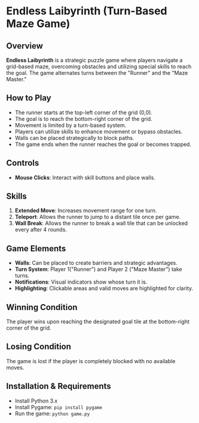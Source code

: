 # Endless Laibyrinth (Turn-Based Maze Game)

## Overview
**Endless Laibyrinth** is a strategic puzzle game where players navigate a grid-based maze, overcoming obstacles and utilizing special skills to reach the goal. The game alternates turns between the "Runner" and the "Maze Master."

## How to Play
- The runner starts at the top-left corner of the grid (0,0).
- The goal is to reach the bottom-right corner of the grid.
- Movement is limited by a turn-based system.
- Players can utilize skills to enhance movement or bypass obstacles.
- Walls can be placed strategically to block paths.
- The game ends when the runner reaches the goal or becomes trapped.

## Controls
- **Mouse Clicks**: Interact with skill buttons and place walls.

## Skills
1. **Extended Move**: Increases movement range for one turn.
2. **Teleport**: Allows the runner to jump to a distant tile once per game.
3. **Wall Break**: Allows the runner to break a wall tile that can be unlocked every after 4 rounds.

## Game Elements
- **Walls**: Can be placed to create barriers and strategic advantages.
- **Turn System**: Player 1("Runner") and Player 2 ("Maze Master") take turns.
- **Notifications**: Visual indicators show whose turn it is.
- **Highlighting**: Clickable areas and valid moves are highlighted for clarity.

## Winning Condition
The player wins upon reaching the designated goal tile at the bottom-right corner of the grid.

## Losing Condition
The game is lost if the player is completely blocked with no available moves.

## Installation & Requirements
- Install Python 3.x
- Install Pygame: `pip install pygame`
- Run the game: `python game.py`